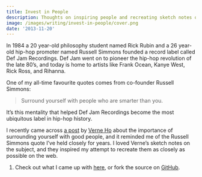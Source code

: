 ```yaml
---
title: Invest in People
description: Thoughts on inspiring people and recreating sketch notes on the web.
image: /images/writing/invest-in-people/cover.png
date: '2013-11-20'
---
```


In 1984 a 20 year-old philosophy student named Rick Rubin and a 26 year-old hip-hop promoter named Russell Simmons founded a record label called Def Jam Recordings. Def Jam went on to pioneer the hip-hop revolution of the late 80’s, and today is home to artists like Frank Ocean, Kanye West, Rick Ross, and Rihanna.

One of my all-time favourite quotes comes from co-founder Russell Simmons:

> Surround yourself with people who are smarter than you.

It’s this mentality that helped Def Jam Recordings become the most ubiquitous label in hip-hop history.

I recently came across [a post](http://blog.verneho.com/post/35460914051/invest-in-people-based-on-my-original-post) by [Verne Ho](https://twitter.com/verneho) about the importance of surrounding yourself with good people, and it reminded me of the Russell Simmons quote I’ve held closely for years. I loved Verne’s sketch notes on the subject, and they inspired my attempt to recreate them as closely as possible on the web.

<PostImage src="invest-in-people/hero.png" alt="Invest In People" size="large" />

1. Check out what I came up with [here](http://bradcerasani.github.io/Invest-in-People/), or fork the source on [GitHub](https://github.com/bradcerasani/Invest-in-People).
